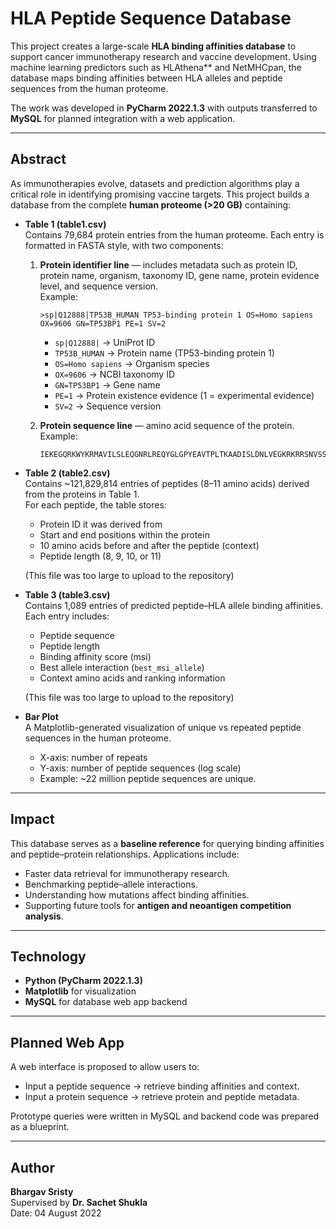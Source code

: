 # HLA Peptide Sequence Database

This project creates a large-scale ****HLA binding affinities database**** to support cancer immunotherapy research and vaccine development. Using machine learning predictors such as HLAthena** and NetMHCpan, the database maps binding affinities between HLA alleles and peptide sequences from the human proteome.

The work was developed in **PyCharm 2022.1.3** with outputs transferred to **MySQL** for planned integration with a web application.

---

## Abstract

As immunotherapies evolve, datasets and prediction algorithms play a critical role in identifying promising vaccine targets. This project builds a database from the complete **human proteome (>20 GB)** containing:

- **Table 1 (table1.csv)**  
  Contains 79,684 protein entries from the human proteome. Each entry is formatted in FASTA style, with two components:
  1. **Protein identifier line** — includes metadata such as protein ID, protein name, organism, taxonomy ID, gene name, protein evidence level, and sequence version.  
     Example:  
     ```
     >sp|Q12888|TP53B_HUMAN TP53-binding protein 1 OS=Homo sapiens OX=9606 GN=TP53BP1 PE=1 SV=2
     ```
     - `sp|Q12888|` → UniProt ID  
     - `TP53B_HUMAN` → Protein name (TP53-binding protein 1)  
     - `OS=Homo sapiens` → Organism species  
     - `OX=9606` → NCBI taxonomy ID  
     - `GN=TP53BP1` → Gene name  
     - `PE=1` → Protein existence evidence (1 = experimental evidence)  
     - `SV=2` → Sequence version  
     
  2. **Protein sequence line** — amino acid sequence of the protein.  
     Example:  
     ```
     IEKEGQRKWYKRMAVILSLEQGNRLREQYGLGPYEAVTPLTKAADISLDNLVEGKRKRRSNVSSPATPTASSSSSTTPTRA
     ```

- **Table 2 (table2.csv)**  
  Contains ~121,829,814 entries of peptides (8–11 amino acids) derived from the proteins in Table 1.  
  For each peptide, the table stores:  
  - Protein ID it was derived from  
  - Start and end positions within the protein  
  - 10 amino acids before and after the peptide (context)  
  - Peptide length (8, 9, 10, or 11)  

  (This file was too large to upload to the repository)

- **Table 3 (table3.csv)**  
  Contains 1,089 entries of predicted peptide–HLA allele binding affinities. Each entry includes:  
  - Peptide sequence  
  - Peptide length  
  - Binding affinity score (msi)  
  - Best allele interaction (`best_msi_allele`)  
  - Context amino acids and ranking information  

  (This file was too large to upload to the repository)

- **Bar Plot**  
  A Matplotlib-generated visualization of unique vs repeated peptide sequences in the human proteome.  
  - X-axis: number of repeats  
  - Y-axis: number of peptide sequences (log scale)  
  - Example: ~22 million peptide sequences are unique.

---

## Impact

This database serves as a **baseline reference** for querying binding affinities and peptide–protein relationships. Applications include:

- Faster data retrieval for immunotherapy research.  
- Benchmarking peptide–allele interactions.  
- Understanding how mutations affect binding affinities.  
- Supporting future tools for **antigen and neoantigen competition analysis**.  

---

## Technology

- **Python (PyCharm 2022.1.3)**  
- **Matplotlib** for visualization  
- **MySQL** for database web app backend  

---

## Planned Web App

A web interface is proposed to allow users to:
- Input a peptide sequence → retrieve binding affinities and context.  
- Input a protein sequence → retrieve protein and peptide metadata.  

Prototype queries were written in MySQL and backend code was prepared as a blueprint.

---

## Author

**Bhargav Sristy**  
Supervised by **Dr. Sachet Shukla**  
Date: 04 August 2022

